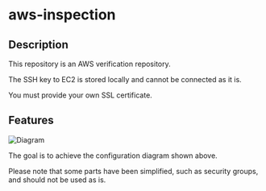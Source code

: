 # aws-inspection


## Description

This repository is an AWS verification repository.

The SSH key to EC2 is stored locally and cannot be connected as it is.

You must provide your own SSL certificate.

## Features
![Diagram](https://user-images.githubusercontent.com/117698615/206069227-cdb3ac56-9a4b-4413-be98-53a4546c266d.png)

The goal is to achieve the configuration diagram shown above.

Please note that some parts have been simplified, such as security groups, and should not be used as is.